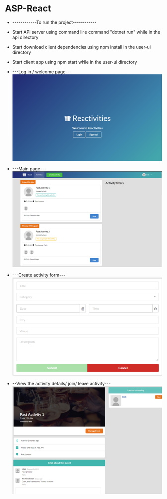 # ASP-React

* ------------To run the project------------
* Start API server using command line command "dotnet run" while in the api directory
* Start download client dependencies using npm install in the user-ui directory
* Start client app using npm start while in the user-ui directory

* ---Log in / welcome page---
![alt text](https://github.com/PMarchante/ASP-React/blob/master/ReadmePictures/Homepage.png)

* ---Main page---
![alt text](https://github.com/PMarchante/ASP-React/blob/master/ReadmePictures/main%20page.png)

* ---Create activity form---
![alt text](https://github.com/PMarchante/ASP-React/blob/master/ReadmePictures/create%20page.png)

* --View the activity details/ join/ leave activity---
![alt text](https://github.com/PMarchante/ASP-React/blob/master/ReadmePictures/details%20page.png)